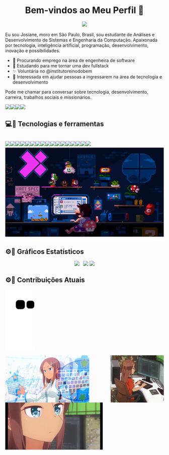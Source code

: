 <p align="center">
  <h1 align="center">Bem-vindos ao Meu Perfil 🚀</h1>
  <p align="center">
  <img src="https://media.giphy.com/media/Ken6Yg5n7bYStW4JYB/giphy.gif">
</p>

Eu sou Josiane, moro em São Paulo, Brasil, sou estudante de Análises e Desenvolvimento de Sistemas e Engenharia da Computação. Apaixonada por tecnologia, inteligência artificial, programação, desenvolvimento, inovação e possibilidades. 

- 🏢 Procurando emprego na área de engenheira de software
- 🚀 Estudando para me tornar uma dev fullstack
- ✨ Voluntária no @institutoreinodobem
- 💁 Interessada em ajudar pessoas a ingressarem na área de tecnologia e desenvolvimento

Pode me chamar para conversar sobre tecnologia, desenvolvimento, carreira, trabalhos sociais e missionários.

<a href="https://www.instagram.com/joosiie/"><img src="https://img.shields.io/badge/Instagram-E4405F?style=for-the-badge&logo=instagram&logoColor=white" /></a><a href="https://www.linkedin.com/in/josiane-rocha-576801166/"><img src="https://img.shields.io/badge/LinkedIn-0077B5?style=for-the-badge&logo=linkedin&logoColor=white" /></a><a href="https://open.spotify.com/playlist/1MaZ8LR0UiXRqp8bkJRvdg?si=TLqsv7yMQcSFztqUhdAbow&utm_source=copy-link&dl_branch=1"><img src="https://img.shields.io/badge/Spotify-1ED760?&style=for-the-badge&logo=spotify&logoColor=white" /></a><a href="mailto:josiane.oliveira.tech@gmail.com"><img src="https://img.shields.io/badge/Gmail-D14836?style=for-the-badge&logo=gmail&logoColor=white" /></a>


<h2>💻🚀  Tecnologias e ferramentas<h2>
<img src="https://img.shields.io/badge/HTML5-E34F26?style=for-the-badge&logo=html5&logoColor=white"/><img src="https://img.shields.io/badge/CSS3-1572B6?style=for-the-badge&logo=css3&logoColor=white" /><img src="https://img.shields.io/badge/JavaScript-323330?style=for-the-badge&logo=javascript&logoColor=F7DF1E" /><img src="https://img.shields.io/badge/TypeScript-007ACC?style=for-the-badge&logo=typescript&logoColor=white" /><img src="https://img.shields.io/badge/Java-ED8B00?style=for-the-badge&logo=java&logoColor=white" /><img src="https://img.shields.io/badge/React-20232A?style=for-the-badge&logo=react&logoColor=61DAFB" /><img src="https://img.shields.io/badge/Node.js-43853D?style=for-the-badge&logo=node-dot-js&logoColor=white" /><img src="https://img.shields.io/badge/MySQL-00000F?style=for-the-badge&logo=mysql&logoColor=white" /><img src="https://img.shields.io/badge/Bootstrap-563D7C?style=for-the-badge&logo=bootstrap&logoColor=white" /><img src="https://img.shields.io/badge/Express.js-000000?style=for-the-badge&logo=express&logoColor=white" /><img src="https://img.shields.io/badge/Git-F05032?style=for-the-badge&logo=git&logoColor=white" /><img src="https://img.shields.io/badge/GitHub-100000?style=for-the-badge&logo=github&logoColor=white" /><img src="  https://img.shields.io/badge/Postman-FF6C37?style=for-the-badge&logo=Postman&logoColor=white" /><img src="https://img.shields.io/badge/Postman-FF6C37?style=for-the-badge&logo=Postman&logoColor=white" /><img src="https://img.shields.io/badge/Insomnia-5849be?style=for-the-badge&logo=Insomnia&logoColor=white" /><img src="https://img.shields.io/badge/Visual_Studio_Code-0078D4?style=for-the-badge&logo=visual%20studio%20code&logoColor=white" /><img src="https://img.shields.io/badge/sublime_text-%23575757.svg?&style=for-the-badge&logo=sublime-text&logoColor=important" />
  
  <img src="Gif.gif">
  
## ⚙🚀    Gráficos Estatísticos
  <div  align="center">
 <a href="https://github.com/josiane-rocha"></a>
     <img height="150em" src="https://github-readme-stats.vercel.app/api?username=josiane-rocha&hide_border=true&show_icons=true&theme=nightowl&include_all_commits=true&count_private=true"/> &nbsp;
     <img height="150em" src="https://github-readme-streak-stats.herokuapp.com/?user=josiane-rocha&hide_border=true&theme=nightowl&show_icons=true"/>
     <img height="150em" src="https://github-readme-stats.vercel.app/api/top-langs/?username=josiane-rocha&layout=compact&count_private=true&hide_border=true&theme=nightowl&show_icons=true">
    
</div>
 
## ⚙🚀    Contribuições Atuais
  
  ![Snake animation](https://github.com/josiane-rocha/josiane-rocha/blob/output/github-contribution-grid-snake.svg)
  
  <img align="right" alt="Programadora" height="150" src="Programing Fem.gif" data-canonical-src="Programing Fem.gif" style="max-width: 100%;">
  
  <img align="left" alt="Programadora" height="150" src="Umiko.gif" data-canonical-src="Umiko.gif" style="max-width: 100%;">
  
   <img align="center-right" alt="Programadora" height="150" src="Program.webp" data-canonical-src="Program.webp" style="max-width: 100%;">
  


